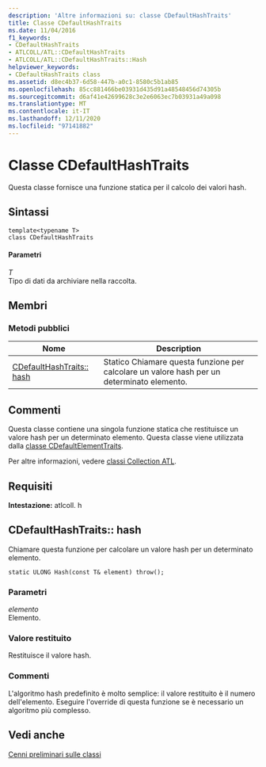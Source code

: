 ```yaml
---
description: 'Altre informazioni su: classe CDefaultHashTraits'
title: Classe CDefaultHashTraits
ms.date: 11/04/2016
f1_keywords:
- CDefaultHashTraits
- ATLCOLL/ATL::CDefaultHashTraits
- ATLCOLL/ATL::CDefaultHashTraits::Hash
helpviewer_keywords:
- CDefaultHashTraits class
ms.assetid: d8ec4b37-6d58-447b-a0c1-8580c5b1ab85
ms.openlocfilehash: 85cc881466be03931d435d91a48548456d74305b
ms.sourcegitcommit: d6af41e42699628c3e2e6063ec7b03931a49a098
ms.translationtype: MT
ms.contentlocale: it-IT
ms.lasthandoff: 12/11/2020
ms.locfileid: "97141882"
---
```

# <a name="cdefaulthashtraits-class"></a>Classe CDefaultHashTraits

Questa classe fornisce una funzione statica per il calcolo dei valori hash.

## <a name="syntax"></a>Sintassi

```
template<typename T>
class CDefaultHashTraits
```

#### <a name="parameters"></a>Parametri

*T*<br/>
Tipo di dati da archiviare nella raccolta.

## <a name="members"></a>Membri

### <a name="public-methods"></a>Metodi pubblici

|Nome|Description|
|----------|-----------------|
|[CDefaultHashTraits:: hash](#hash)|Statico Chiamare questa funzione per calcolare un valore hash per un determinato elemento.|

## <a name="remarks"></a>Commenti

Questa classe contiene una singola funzione statica che restituisce un valore hash per un determinato elemento. Questa classe viene utilizzata dalla [classe CDefaultElementTraits](../../atl/reference/cdefaultelementtraits-class.md).

Per altre informazioni, vedere [classi Collection ATL](../../atl/atl-collection-classes.md).

## <a name="requirements"></a>Requisiti

**Intestazione:** atlcoll. h

## <a name="cdefaulthashtraitshash"></a><a name="hash"></a> CDefaultHashTraits:: hash

Chiamare questa funzione per calcolare un valore hash per un determinato elemento.

```
static ULONG Hash(const T& element) throw();
```

### <a name="parameters"></a>Parametri

*elemento*<br/>
Elemento.

### <a name="return-value"></a>Valore restituito

Restituisce il valore hash.

### <a name="remarks"></a>Commenti

L'algoritmo hash predefinito è molto semplice: il valore restituito è il numero dell'elemento. Eseguire l'override di questa funzione se è necessario un algoritmo più complesso.

## <a name="see-also"></a>Vedi anche

[Cenni preliminari sulle classi](../../atl/atl-class-overview.md)
